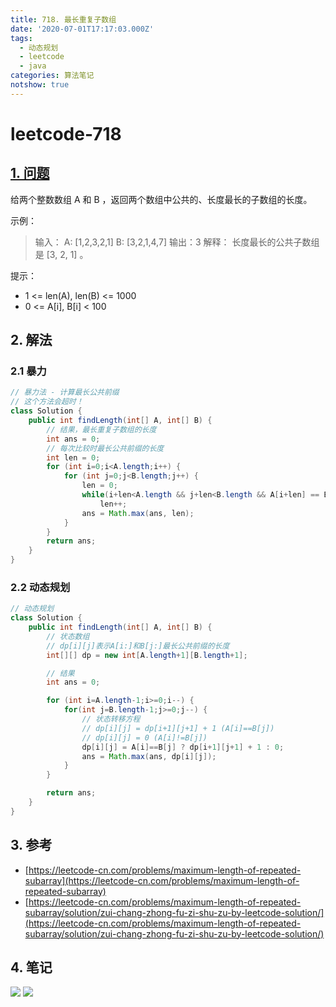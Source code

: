 ```yaml
---
title: 718. 最长重复子数组
date: '2020-07-01T17:17:03.000Z'
tags:
  - 动态规划
  - leetcode
  - java
categories: 算法笔记
notshow: true
---
```


# leetcode-718

## [1. 问题](https://leetcode-cn.com/problems/maximum-length-of-repeated-subarray/)

给两个整数数组 A 和 B ，返回两个数组中公共的、长度最长的子数组的长度。

示例：

> 输入： A: \[1,2,3,2,1\] B: \[3,2,1,4,7\] 输出：3 解释： 长度最长的公共子数组是 \[3, 2, 1\] 。

提示：

* 1 &lt;= len\(A\), len\(B\) &lt;= 1000
* 0 &lt;= A\[i\], B\[i\] &lt; 100

## 2. 解法

### 2.1 暴力

```java
// 暴力法 - 计算最长公共前缀
// 这个方法会超时！
class Solution {
    public int findLength(int[] A, int[] B) {
        // 结果，最长重复子数组的长度
        int ans = 0;
        // 每次比较时最长公共前缀的长度
        int len = 0;
        for (int i=0;i<A.length;i++) {
            for (int j=0;j<B.length;j++) {
                len = 0;
                while(i+len<A.length && j+len<B.length && A[i+len] == B[j+len])
                    len++;
                ans = Math.max(ans, len);
            }
        }
        return ans;
    }
}
```

### 2.2 动态规划

```java
// 动态规划
class Solution {
    public int findLength(int[] A, int[] B) {
        // 状态数组
        // dp[i][j]表示A[i:]和B[j:]最长公共前缀的长度
        int[][] dp = new int[A.length+1][B.length+1];

        // 结果
        int ans = 0;

        for (int i=A.length-1;i>=0;i--) {
            for(int j=B.length-1;j>=0;j--) {
                // 状态转移方程
                // dp[i][j] = dp[i+1][j+1] + 1 (A[i]==B[j])
                // dp[i][j] = 0 (A[i]!=B[j])
                dp[i][j] = A[i]==B[j] ? dp[i+1][j+1] + 1 : 0;
                ans = Math.max(ans, dp[i][j]);
            }
        }

        return ans;
    }
}
```

## 3. 参考

* [https://leetcode-cn.com/problems/maximum-length-of-repeated-subarray](https://leetcode-cn.com/problems/maximum-length-of-repeated-subarray)
* [https://leetcode-cn.com/problems/maximum-length-of-repeated-subarray/solution/zui-chang-zhong-fu-zi-shu-zu-by-leetcode-solution/](https://leetcode-cn.com/problems/maximum-length-of-repeated-subarray/solution/zui-chang-zhong-fu-zi-shu-zu-by-leetcode-solution/)

## 4. 笔记

![](https://777blog.oss-cn-shanghai.aliyuncs.com/blog%20pic/leetcode718-1.jpg) ![](https://777blog.oss-cn-shanghai.aliyuncs.com/blog%20pic/leetcode718-2.jpg)

